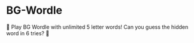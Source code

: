 # BG-Wordle

🧩 Play BG Wordle with unlimited 5 letter words! Can you guess the hidden word in 6 tries? 🧩